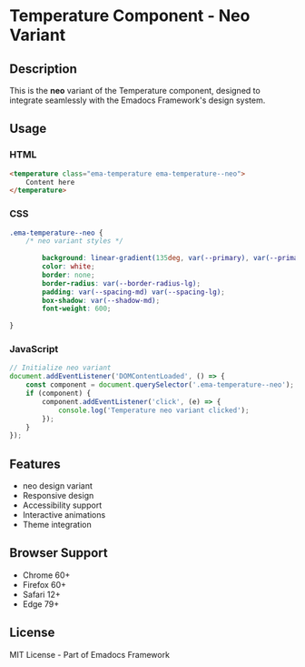 # Temperature Component - Neo Variant

## Description
This is the **neo** variant of the Temperature component, designed to integrate seamlessly with the Emadocs Framework's design system.

## Usage

### HTML
```html
<temperature class="ema-temperature ema-temperature--neo">
    Content here
</temperature>
```

### CSS
```css
.ema-temperature--neo {
    /* neo variant styles */
    
        background: linear-gradient(135deg, var(--primary), var(--primary-dark));
        color: white;
        border: none;
        border-radius: var(--border-radius-lg);
        padding: var(--spacing-md) var(--spacing-lg);
        box-shadow: var(--shadow-md);
        font-weight: 600;
    
}
```

### JavaScript
```javascript
// Initialize neo variant
document.addEventListener('DOMContentLoaded', () => {
    const component = document.querySelector('.ema-temperature--neo');
    if (component) {
        component.addEventListener('click', (e) => {
            console.log('Temperature neo variant clicked');
        });
    }
});
```

## Features
- neo design variant
- Responsive design
- Accessibility support
- Interactive animations
- Theme integration

## Browser Support
- Chrome 60+
- Firefox 60+
- Safari 12+
- Edge 79+

## License
MIT License - Part of Emadocs Framework
